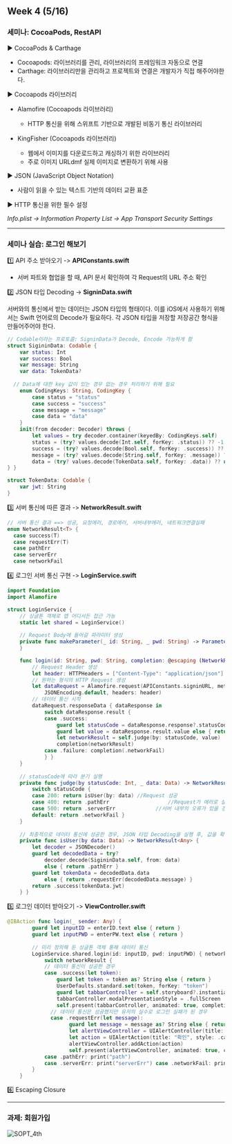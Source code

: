 ## Week 4 (5/16)

### 세미나: CocoaPods, RestAPI

▶️ CocoaPods & Carthage

- Cocoapods: 라이브러리를 관리, 라이브러리의 프레임워크 자동으로 연결
- Carthage: 라이브러리만을 관리하고 프로젝트와 연결은 개발자가 직접 해주어야한다. 



▶️ Cocoapods 라이브러리

- Alamofire (Cocoapods 라이브러리)
  - HTTP 통신을 위해 스위프트 기반으로 개발된 비동기 통신 라이브러리 

- KingFisher (Cocoapods 라이브러리)
  - 웹에서 이미지를 다운로드하고 캐싱하기 위한 라이브러리
  - 주로 이미지 URLdmf 실제 이미지로 변환하기 위해 사용



▶️ JSON (JavaScript Object Notation)

- 사람이 읽을 수 있는 텍스트 기반의 데이터 교환 표준



▶️ HTTP 통신을 위한 필수 설정

*Info.plist -> Information Property List -> App Transport Security Settings*



----

### 세미나 실습: 로그인 해보기

1️⃣ API 주소 받아오기 -> **APIConstants.swift**

- 서버 파트와 협업을 할 때, API 문서 확인하여 각 Request의 URL 주소 확인



2️⃣ JSON 타입 Decoding -> **SigninData.swift**

서버와의 통신에서 받는 데이터는 JSON 타입의 형태이다. 이를 iOS에서 사용하기 위해서는 Swift 언어로의 Decode가 필요하다. 각 JSON 타입을 저장할 저장공간 형식을 만들어주어야 한다.

```swift
// Codable이라는 프로토콜: SigninData가 Decode, Encode 가능하게 함
struct SigininData: Codable {
    var status: Int
    var success: Bool
    var message: String
    var data: TokenData?
    
  // Data에 대한 key 값이 있는 경우 없는 경우 처리하기 위해 필요
    enum CodingKeys: String, CodingKey {
        case status = "status"
        case success = "success"
        case message = "message"
        case data = "data"
    }
    init(from decoder: Decoder) throws {
        let values = try decoder.container(keyedBy: CodingKeys.self)
        status = (try? values.decode(Int.self, forKey: .status)) ?? -1
        success = (try? values.decode(Bool.self, forKey: .success)) ?? false
        message = (try? values.decode(String.self, forKey: .message)) ?? ""
        data = (try? values.decode(TokenData.self, forKey: .data)) ?? nil
} }

struct TokenData: Codable {
    var jwt: String
}
```



3️⃣ 서버 통신에 따른 결과 -> **NetworkResult.swift**

```swift
// 서버 통신 결과 ==> 성공, 요청에러, 경로에러, 서버내부에러, 네트워크연결실패
enum NetworkResult<T> {
  case success(T) 
  case requestErr(T) 
  case pathErr
  case serverErr 
  case networkFail
```



4️⃣ 로그인 서버 통신 구현 -> **LoginService.swift**

```swift
import Foundation
import Alamofire

struct LoginService {
    // 싱글톤 객체로 앱 어디서든 접근 가능
    static let shared = LoginService()
    
    // Request Body에 들어갈 파라미터 생성
    private func makeParameter(_ id: String, _ pwd: String) -> Parameters { return ["id": id, "password": pwd]
    }

    func login(id: String, pwd: String, completion: @escaping (NetworkResult<Any>) -> Void) {
        // Request Header 생성
        let header: HTTPHeaders = ["Content-Type": "application/json"]
        // 원하는 형식의 HTTP Request 생성
        let dataRequest = Alamofire.request(APIConstants.signinURL, method: .post, parameters: makeParameter(id, pwd), encoding:
            JSONEncoding.default, headers: header)
        // 데이터 통신 시작
        dataRequest.responseData { dataResponse in
            switch dataResponse.result {
            case .success:
                guard let statusCode = dataResponse.response?.statusCode else { return }
                guard let value = dataResponse.result.value else { return }
                let networkResult = self.judge(by: statusCode, value)
                completion(networkResult)
            case .failure: completion(.networkFail)
            } }
    }
    
    // statusCode에 따라 분기 실행
    private func judge(by statusCode: Int, _ data: Data) -> NetworkResult<Any> {
        switch statusCode {
        case 200: return isUser(by: data) //Request 성공
        case 400: return .pathErr					//Request가 에러로 실패한 경우, 보통 개발자의 잘못
        case 500: return .serverErr				//서버 내부의 오류가 있을 경우
        default: return .networkFail }
    }
    
    // 최종적으로 데이터 통신에 성공한 경우, JSON 타입 Decoding을 실행 후, 값을 확인한다
    private func isUser(by data: Data) -> NetworkResult<Any> {
        let decoder = JSONDecoder()
        guard let decodedData = try?
            decoder.decode(SigininData.self, from: data)
            else { return .pathErr }
        guard let tokenData = decodedData.data
            else { return .requestErr(decodedData.message) }
        return .success(tokenData.jwt)
    } }

```



5️⃣ 로그인 데이터 받아오기 -> **ViewController.swift**

```swift
@IBAction func login(_ sender: Any) {
        guard let inputID = enterID.text else { return }
        guard let inputPWD = enterPW.text else { return }
        
        // 미리 정의해 둔 싱글톤 객체 통해 데이터 통신
        LoginService.shared.login(id: inputID, pwd: inputPWD) { networkResult in
            switch networkResult {
            // 데이터 통신이 성공한 경우
            case .success(let token):
                guard let token = token as? String else { return }
                UserDefaults.standard.set(token, forKey: "token")
                guard let tabbarController = self.storyboard?.instantiateViewController(identifier: "customTabbarController") as? UITabBarController else { return }
                tabbarController.modalPresentationStyle = .fullScreen
                self.present(tabbarController, animated: true, completion: nil) 
              // 데이터 통신은 성공했지만 유저의 실수로 로그인 실패가 된 경우
              case .requestErr(let message):
                    guard let message = message as? String else { return }
                    let alertViewController = UIAlertController(title: "로그인 실패", message: message, preferredStyle: .alert)
                    let action = UIAlertAction(title: "확인", style: .cancel, handler: nil)
                    alertViewController.addAction(action)
                    self.present(alertViewController, animated: true, completion: nil)
            case .pathErr: print("path")
            case .serverErr: print("serverErr") case .networkFail: print("networkFail") }
        }
    }
```



6️⃣ Escaping Closure



----

### 과제: 회원가입 



![SOPT_4th](https://user-images.githubusercontent.com/46921003/82655617-66465b80-9c5d-11ea-9c92-b37f894a5b18.gif)

